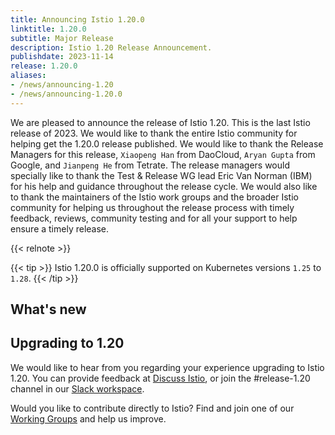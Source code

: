 ```yaml
---
title: Announcing Istio 1.20.0
linktitle: 1.20.0
subtitle: Major Release
description: Istio 1.20 Release Announcement.
publishdate: 2023-11-14
release: 1.20.0
aliases:
- /news/announcing-1.20
- /news/announcing-1.20.0
---
```


We are pleased to announce the release of Istio 1.20. This is the last Istio release of 2023. We would like to thank the entire Istio community for helping get the 1.20.0 release published. We would like to thank the Release Managers for this release, `Xiaopeng Han` from DaoCloud, `Aryan Gupta` from Google, and `Jianpeng He` from Tetrate. The release managers would specially like to thank the Test & Release WG lead Eric Van Norman (IBM) for his help and guidance throughout the release cycle. We would also like to thank the maintainers of the Istio work groups and the broader Istio community for helping us throughout the release process with timely feedback, reviews, community testing and for all your support to help ensure a timely release.

{{< relnote >}}

{{< tip >}}
Istio 1.20.0 is officially supported on Kubernetes versions `1.25` to `1.28`.
{{< /tip >}}

## What's new

## Upgrading to 1.20

We would like to hear from you regarding your experience upgrading to Istio 1.20. You can provide feedback at [Discuss Istio](https://discuss.istio.io/), or join the #release-1.20 channel in our [Slack workspace](https://slack.istio.io/).

Would you like to contribute directly to Istio? Find and join one of our [Working Groups](https://github.com/istio/community/blob/master/WORKING-GROUPS.md) and help us improve.
